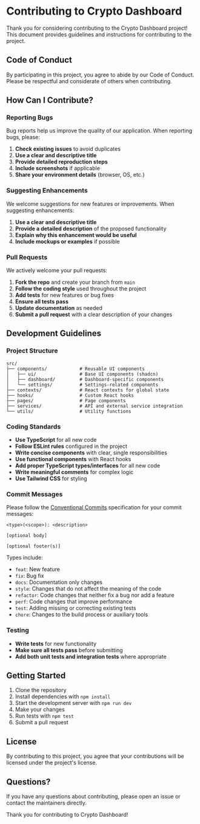 
# Contributing to Crypto Dashboard

Thank you for considering contributing to the Crypto Dashboard project! This document provides guidelines and instructions for contributing to the project.

## Code of Conduct
By participating in this project, you agree to abide by our Code of Conduct. Please be respectful and considerate of others when contributing.

## How Can I Contribute?

### Reporting Bugs
Bug reports help us improve the quality of our application. When reporting bugs, please:

1. **Check existing issues** to avoid duplicates
2. **Use a clear and descriptive title**
3. **Provide detailed reproduction steps**
4. **Include screenshots** if applicable
5. **Share your environment details** (browser, OS, etc.)

### Suggesting Enhancements
We welcome suggestions for new features or improvements. When suggesting enhancements:

1. **Use a clear and descriptive title**
2. **Provide a detailed description** of the proposed functionality
3. **Explain why this enhancement would be useful**
4. **Include mockups or examples** if possible

### Pull Requests
We actively welcome your pull requests:

1. **Fork the repo** and create your branch from `main`
2. **Follow the coding style** used throughout the project
3. **Add tests** for new features or bug fixes
4. **Ensure all tests pass**
5. **Update documentation** as needed
6. **Submit a pull request** with a clear description of your changes

## Development Guidelines

### Project Structure
```
src/
├── components/            # Reusable UI components
│   ├── ui/                # Base UI components (shadcn)
│   ├── dashboard/         # Dashboard-specific components
│   └── settings/          # Settings-related components
├── contexts/              # React contexts for global state
├── hooks/                 # Custom React hooks
├── pages/                 # Page components
├── services/              # API and external service integration
└── utils/                 # Utility functions
```

### Coding Standards
- **Use TypeScript** for all new code
- **Follow ESLint rules** configured in the project
- **Write concise components** with clear, single responsibilities
- **Use functional components** with React hooks
- **Add proper TypeScript types/interfaces** for all new code
- **Write meaningful comments** for complex logic
- **Use Tailwind CSS** for styling

### Commit Messages
Please follow the [Conventional Commits](https://www.conventionalcommits.org/) specification for your commit messages:

```
<type>(<scope>): <description>

[optional body]

[optional footer(s)]
```

Types include:
- `feat`: New feature
- `fix`: Bug fix
- `docs`: Documentation only changes
- `style`: Changes that do not affect the meaning of the code
- `refactor`: Code changes that neither fix a bug nor add a feature
- `perf`: Code changes that improve performance
- `test`: Adding missing or correcting existing tests
- `chore`: Changes to the build process or auxiliary tools

### Testing
- **Write tests** for new functionality
- **Make sure all tests pass** before submitting
- **Add both unit tests and integration tests** where appropriate

## Getting Started
1. Clone the repository
2. Install dependencies with `npm install`
3. Start the development server with `npm run dev`
4. Make your changes
5. Run tests with `npm test`
6. Submit a pull request

## License
By contributing to this project, you agree that your contributions will be licensed under the project's license.

## Questions?
If you have any questions about contributing, please open an issue or contact the maintainers directly.

Thank you for contributing to Crypto Dashboard!

